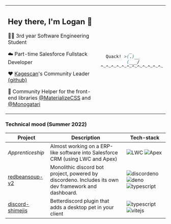 <table><tr><td>

## Hey there, I'm Logan :wave: 

👨‍🎓 3rd year Software Engineering Student

:cloud: Part-time Salesforce Fullstack Developer

:heart: [Kagescan](https://kagescan.fr)'s Community Leader [(github)](https://github.com/Kagescan)

🤲 Community Helper for the front-end libraries [@MaterializeCSS](https://github.com/materializecss) and [@Monogatari](https://github.com/monogatari/monogatari)

<img width=1000/>

</td><td>

```css 
           _
  Quack! >(.)__
          (___/
^~^~^~^~^~^~^~^~^~^~^~^~
```

</td></tr></table>

### Technical mood (Summer 2022)

| Project | Description | Tech-stack |
| -------------- | -------------- | ------------- |
| *Apprenticeship* | Almost working on a ERP-like software into Salesforce CRM (using LWC and Apex) | ![LWC](https://media.discordapp.net/attachments/974222396200452128/997995044235640913/unknown.png?width=30&height=30) ![Apex](https://media.discordapp.net/attachments/974222396200452128/997995044608946279/unknown.png?width=30&height=30) |
| [redbeansoup-v2](https://github.com/LoganTann/redbeansoup-v2) | Monolithic discord bot project, powered by discordeno. Includes its own dev framework and dashboard. | ![discordeno](https://media.discordapp.net/attachments/974222396200452128/998002679659892786/unknown.png?width=30&height=30) ![deno](https://media.discordapp.net/attachments/974222396200452128/997995045741408286/unknown.png?width=30&height=30) ![typescript](https://media.discordapp.net/attachments/974222396200452128/997995045359714334/unknown.png?width=30&height=30) |
| [discord-shimejis](https://github.com/LoganTann/discord-shimejis) | Betterdiscord plugin that adds a desktop pet in your client | ![typescript](https://media.discordapp.net/attachments/974222396200452128/997995045359714334/unknown.png?width=30&height=30) ![vitejs](https://media.discordapp.net/attachments/958822372545298492/1013013921269035048/unknown.png?width=30&height=30) |

<!-- | [kagescan-nuxt](https://github.com/LoganTann/kagescan-nuxt) | Attempt to rewrite kagescan's 2018 CRM while learning nuxt v3 and supabase | ![nuxt](https://media.discordapp.net/attachments/974222396200452128/997995044948693003/unknown.png?width=98&height=30) ![supabase](https://media.discordapp.net/attachments/974222396200452128/997995046106320986/unknown.png?width=128&height=25) ![tailwind](https://media.discordapp.net/attachments/974222396200452128/997995046450233484/unknown.png?width=128&height=25)| -->

